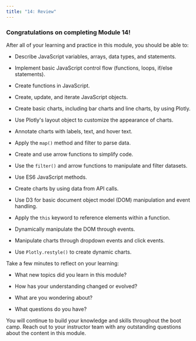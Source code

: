 ```yaml
---
title: "14: Review"
---
```


<img style="display: none;" src="https://static.bc-edx.com/data/dl-1-2/m14/lms/img/banner.jpg" alt="lesson banner" />

### Congratulations on completing Module 14!

After all of your learning and practice in this module, you should be able to:

* Describe JavaScript variables, arrays, data types, and statements.

* Implement basic JavaScript control flow (functions, loops, if/else statements).

* Create functions in JavaScript.

* Create, update, and iterate JavaScript objects.

* Create basic charts, including bar charts and line charts, by using Plotly.

* Use Plotly's layout object to customize the appearance of charts.

* Annotate charts with labels, text, and hover text.

* Apply the `map()` method and filter to parse data.

* Create and use arrow functions to simplify code.

* Use the `filter()` and arrow functions to manipulate and filter datasets.

* Use ES6 JavaScript methods.

* Create charts by using data from API calls.

* Use D3 for basic document object model (DOM) manipulation and event handling.

* Apply the `this` keyword to reference elements within a function.

* Dynamically manipulate the DOM through events.

* Manipulate charts through dropdown events and click events.

* Use `Plotly.restyle()` to create dynamic charts.

Take a few minutes to reflect on your learning:

* What new topics did you learn in this module?

* How has your understanding changed or evolved?

* What are you wondering about?

* What questions do you have?

You will continue to build your knowledge and skills throughout the boot camp. Reach out to your instructor team with any outstanding questions about the content in this module.
